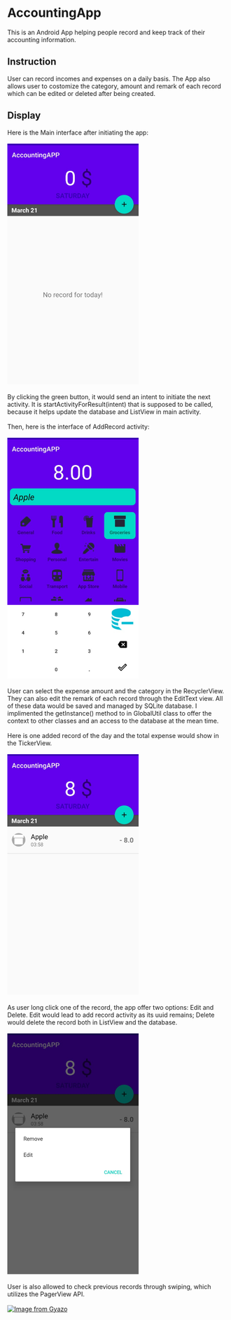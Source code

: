 # AccountingApp
This is an Android App helping people record and keep track of their accounting information.

## Instruction
User can record incomes and expenses on a daily basis. The App also allows user to costomize the category, amount and remark of each record which can be edited or deleted after being created.

## Display
Here is the Main interface after initiating the app:
<br>
<br>
<img src="pics/main.jpg" width="300" height="550">
<br>
<br>
By clicking the green button, it would send an intent to initiate the next activity. It is startActivityForResult(intent) that is supposed to be called, because it helps update the database and ListView in main activity.
<br>
<br>
Then, here is the interface of AddRecord activity:
<br>
<br>
<img src="pics/addRecord.jpg" width="300" height="550">
<br>
<br>
User can select the expense amount and the category in the RecyclerView. They can also edit the remark of each record through the EditText view. All of these data would be saved and managed by SQLite database. I implimented the getInstance() method to in GlobalUtil class to offer the context to other classes and an access to the database at the mean time.
<br>
<br>
Here is one added record of the day and the total expense would show in the TickerView.
<br>
<br>
<img src="pics/added.jpg" width="300" height="550">
<br>
<br>
As user long click one of the record, the app offer two options: Edit and Delete. Edit would lead to add record activity as its uuid remains; Delete would delete the record both in ListView and the database.
<br>
<br>
<img src="pics/longclicked.jpg" width="300" height="550">
<br>
<br>
User is also allowed to check previous records through swiping, which utilizes the PagerView API.
<br>
<br>
[![Image from Gyazo](https://i.gyazo.com/669c7e2a0a3be2ebe205433d9b6cd345.gif)](https://gyazo.com/669c7e2a0a3be2ebe205433d9b6cd345)
<br>
<br>
